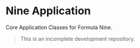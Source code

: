 # Nine Application

Core Application Classes for Formula Nine.

> This is an incomplete development repository.
